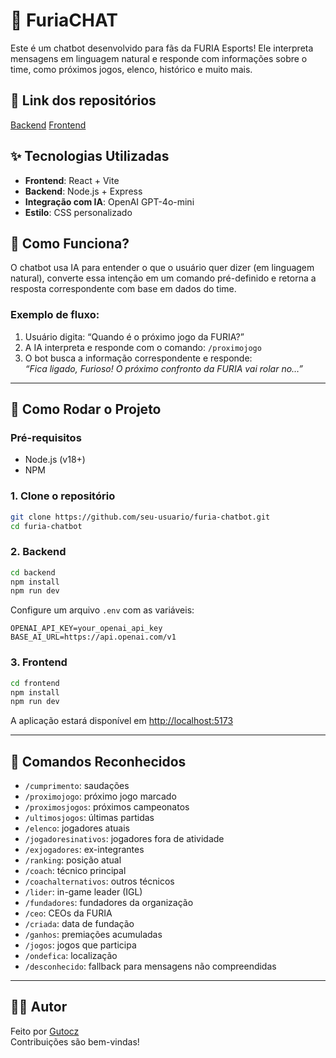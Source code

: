 # 🦁 FuriaCHAT

Este é um chatbot desenvolvido para fãs da FURIA Esports! Ele interpreta mensagens em linguagem natural e responde com informações sobre o time, como próximos jogos, elenco, histórico e muito mais.

## 💾 Link dos repositórios
[Backend](https://github.com/gutocz/FuriaCHATBack)
[Frontend](https://github.com/gutocz/FuriaCHATFront)

## ✨ Tecnologias Utilizadas

- **Frontend**: React + Vite  
- **Backend**: Node.js + Express  
- **Integração com IA**: OpenAI GPT-4o-mini  
- **Estilo**: CSS personalizado  

## 🧠 Como Funciona?

O chatbot usa IA para entender o que o usuário quer dizer (em linguagem natural), converte essa intenção em um comando pré-definido e retorna a resposta correspondente com base em dados do time.

### Exemplo de fluxo:

1. Usuário digita: “Quando é o próximo jogo da FURIA?”
2. A IA interpreta e responde com o comando: `/proximojogo`
3. O bot busca a informação correspondente e responde:  
   _“Fica ligado, Furioso! O próximo confronto da FURIA vai rolar no…”_

---

## 🚀 Como Rodar o Projeto

### Pré-requisitos

- Node.js (v18+)
- NPM

### 1. Clone o repositório

```bash
git clone https://github.com/seu-usuario/furia-chatbot.git
cd furia-chatbot
```

### 2. Backend

```bash
cd backend
npm install
npm run dev
```

Configure um arquivo `.env` com as variáveis:

```env
OPENAI_API_KEY=your_openai_api_key
BASE_AI_URL=https://api.openai.com/v1
```

### 3. Frontend

```bash
cd frontend
npm install
npm run dev
```

A aplicação estará disponível em [http://localhost:5173](http://localhost:5173)

---

## 💬 Comandos Reconhecidos

- `/cumprimento`: saudações
- `/proximojogo`: próximo jogo marcado
- `/proximosjogos`: próximos campeonatos
- `/ultimosjogos`: últimas partidas
- `/elenco`: jogadores atuais
- `/jogadoresinativos`: jogadores fora de atividade
- `/exjogadores`: ex-integrantes
- `/ranking`: posição atual
- `/coach`: técnico principal
- `/coachalternativos`: outros técnicos
- `/lider`: in-game leader (IGL)
- `/fundadores`: fundadores da organização
- `/ceo`: CEOs da FURIA
- `/criada`: data de fundação
- `/ganhos`: premiações acumuladas
- `/jogos`: jogos que participa
- `/ondefica`: localização
- `/desconhecido`: fallback para mensagens não compreendidas

---

## 👨‍💻 Autor

Feito por [Gutocz](https://github.com/gutocz)  
Contribuições são bem-vindas!  
